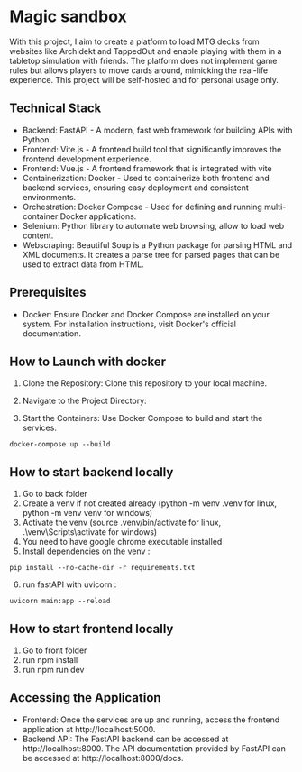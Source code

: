 # Magic sandbox

With this project, I aim to create a platform to load MTG decks from websites like Archidekt and TappedOut and enable playing with them in a tabletop simulation with friends. The platform does not implement game rules but allows players to move cards around, mimicking the real-life experience. This project will be self-hosted and for personal usage only.

## Technical Stack

-   Backend: FastAPI - A modern, fast web framework for building APIs with Python.
-   Frontend: Vite.js - A frontend build tool that significantly improves the frontend development experience.
-   Frontend: Vue.js - A frontend framework that is integrated with vite
-   Containerization: Docker - Used to containerize both frontend and backend services, ensuring easy deployment and consistent environments.
-   Orchestration: Docker Compose - Used for defining and running multi-container Docker applications.
-   Selenium: Python library to automate web browsing, allow to load web content.
-   Webscraping: Beautiful Soup is a Python package for parsing HTML and XML documents. It creates a parse tree for parsed pages that can be used to extract data from HTML.

## Prerequisites

-   Docker: Ensure Docker and Docker Compose are installed on your system. For installation instructions, visit Docker's official documentation.

## How to Launch with docker

1. Clone the Repository: Clone this repository to your local machine.

2. Navigate to the Project Directory:


3. Start the Containers: Use Docker Compose to build and start the services.

```
docker-compose up --build
```

## How to start backend locally

1. Go to back folder
2. Create a venv if not created already (python -m venv .venv for linux, python -m venv venv for windows)
3. Activate the venv (source .venv/bin/activate for linux, .\venv\Scripts\activate for windows)
4. You need to have google chrome executable installed
5. Install dependencies on the venv :
```
pip install --no-cache-dir -r requirements.txt
```
6. run fastAPI with uvicorn : 
```
uvicorn main:app --reload
```

## How to start frontend locally

1. Go to front folder
2. run npm install
3. run npm run dev

## Accessing the Application

- Frontend: Once the services are up and running, access the frontend application at http://localhost:5000.
- Backend API: The FastAPI backend can be accessed at http://localhost:8000. The API documentation provided by FastAPI can be accessed at http://localhost:8000/docs.
